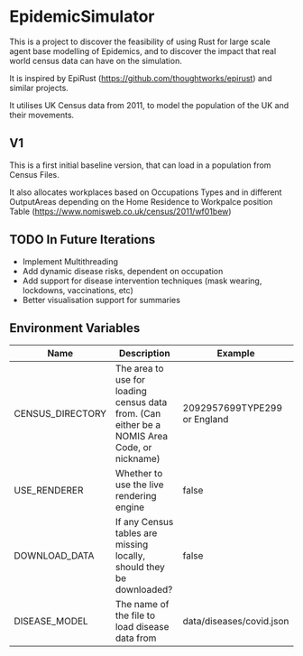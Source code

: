 # EpidemicSimulator

This is a project to discover the feasibility of using Rust for large scale agent base modelling of Epidemics, and to
discover the impact that real world census data can have on the simulation.

It is inspired by EpiRust (https://github.com/thoughtworks/epirust) and similar projects.

It utilises UK Census data from 2011, to model the population of the UK and their movements.

## V1

This is a first initial baseline version, that can load in a population from Census Files.

It also allocates workplaces based on Occupations Types and in different OutputAreas depending on the Home Residence to
Workpalce position Table (https://www.nomisweb.co.uk/census/2011/wf01bew)

## TODO In Future Iterations

* Implement Multithreading
* Add dynamic disease risks, dependent on occupation
* Add support for disease intervention techniques (mask wearing, lockdowns, vaccinations, etc)
* Better visualisation support for summaries

## Environment Variables

| Name             | Description                                                                                  | Example                       |
|------------------|----------------------------------------------------------------------------------------------|-------------------------------|
| CENSUS_DIRECTORY | The area to use for loading census data from. (Can either be a NOMIS Area Code, or nickname) | 2092957699TYPE299  or England |
| USE_RENDERER     | Whether to use the live rendering engine                                                     | false                         |
| DOWNLOAD_DATA    | If any Census tables are missing locally, should they be downloaded?                         | false                         |
| DISEASE_MODEL    | The name of the file to load disease data from                                               | data/diseases/covid.json      |